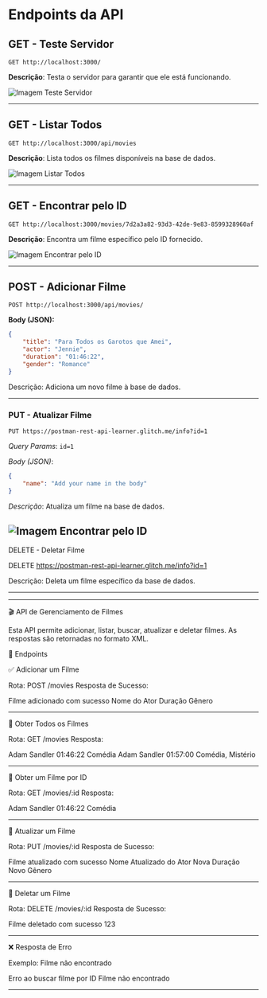 # Endpoints da API

## GET - Teste Servidor
`GET http://localhost:3000/`

**Descrição**: Testa o servidor para garantir que ele está funcionando.

![Imagem Teste Servidor](path/to/image1.jpg)

---

## GET - Listar Todos
`GET http://localhost:3000/api/movies`

**Descrição**: Lista todos os filmes disponíveis na base de dados.

![Imagem Listar Todos](path/to/image2.jpg)

---

## GET - Encontrar pelo ID
`GET http://localhost:3000/movies/7d2a3a82-93d3-42de-9e83-8599328960af`

**Descrição**: Encontra um filme específico pelo ID fornecido.

![Imagem Encontrar pelo ID](path/to/image3.jpg)

---

## POST - Adicionar Filme
`POST http://localhost:3000/api/movies/`

**Body (JSON):**
```json
{
    "title": "Para Todos os Garotos que Amei",
    "actor": "Jennie",
    "duration": "01:46:22",
    "gender": "Romance"
}
```
Descrição: Adiciona um novo filme à base de dados.

---

### PUT - Atualizar Filme

`PUT https://postman-rest-api-learner.glitch.me/info?id=1`

*Query Params*: `id=1`

*Body (JSON)*:
```json
{
    "name": "Add your name in the body"
}
```
*Descrição*: Atualiza um filme na base de dados.

![Imagem Encontrar pelo ID](path/to/image3.jpg)
---

DELETE - Deletar Filme

DELETE https://postman-rest-api-learner.glitch.me/info?id=1

Descrição: Deleta um filme específico da base de dados.


---




---

🎬 API de Gerenciamento de Filmes

Esta API permite adicionar, listar, buscar, atualizar e deletar filmes. As respostas são retornadas no formato XML.

📌 Endpoints

✅ Adicionar um Filme

Rota: POST /movies
Resposta de Sucesso:

<Response>
    <Message>Filme adicionado com sucesso</Message>
    <Movie>
        <Title>Nome do Filme</Title>
        <Actor>Nome do Ator</Actor>
        <Duration>Duração</Duration>
        <Genre>Gênero</Genre>
    </Movie>
</Response>


---

📌 Obter Todos os Filmes

Rota: GET /movies
Resposta:

<MovieList>
    <Movie>
        <Title>Gente Grande</Title>
        <Actor>Adam Sandler</Actor>
        <Duration>01:46:22</Duration>
        <Genre>Comédia</Genre>
    </Movie>
    <Movie>
        <Title>Mistério no Mediterrâneo</Title>
        <Actor>Adam Sandler</Actor>
        <Duration>01:57:00</Duration>
        <Genre>Comédia, Mistério</Genre>
    </Movie>
</MovieList>


---

📌 Obter um Filme por ID

Rota: GET /movies/:id
Resposta:

<Movie>
    <Title>Gente Grande</Title>
    <Actor>Adam Sandler</Actor>
    <Duration>01:46:22</Duration>
    <Genre>Comédia</Genre>
</Movie>


---

📌 Atualizar um Filme

Rota: PUT /movies/:id
Resposta de Sucesso:

<Response>
    <Message>Filme atualizado com sucesso</Message>
    <UpdatedMovie>
        <Title>Nome Atualizado do Filme</Title>
        <Actor>Nome Atualizado do Ator</Actor>
        <Duration>Nova Duração</Duration>
        <Genre>Novo Gênero</Genre>
    </UpdatedMovie>
</Response>


---

📌 Deletar um Filme

Rota: DELETE /movies/:id
Resposta de Sucesso:

<Response>
    <Message>Filme deletado com sucesso</Message>
    <MovieID>123</MovieID>
</Response>


---

❌ Resposta de Erro

Exemplo: Filme não encontrado

<ErrorResponse>
    <Message>Erro ao buscar filme por ID</Message>
    <Error>Filme não encontrado</Error>
</ErrorResponse>


---
